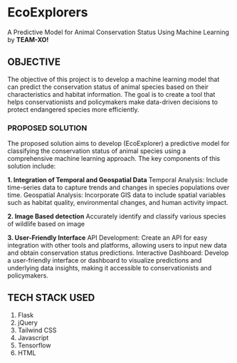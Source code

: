 # EcoExplorers
A Predictive Model for Animal Conservation Status Using Machine Learning by **TEAM-XO!**

## OBJECTIVE
The objective of this project is to develop a machine learning model that can predict the conservation status of animal species based on their characteristics and habitat information. The goal is to create a tool that helps conservationists and policymakers make data-driven decisions to protect endangered species more efficiently.

### PROPOSED SOLUTION
The proposed solution aims to develop (EcoExplorer) a predictive model for classifying the conservation status of animal species using a comprehensive machine learning approach. The key components of this solution include:

**1. Integration of Temporal and Geospatial Data**
Temporal Analysis: Include time-series data to capture trends and changes in species populations over time.
Geospatial Analysis: Incorporate GIS data to include spatial variables such as habitat quality, environmental changes, and human activity impact.

**2. Image Based detection**
Accurately identify and classify various species of wildlife based on image

**3. User-Friendly Interface**
API Development: Create an API for easy integration with other tools and platforms, allowing users to input new data and obtain conservation status predictions.
Interactive Dashboard: Develop a user-friendly interface or dashboard to visualize predictions and underlying data insights, making it accessible to conservationists and policymakers.

## TECH STACK USED 
1. Flask
2. jQuery
3. Tailwind CSS
4. Javascript
5. Tensorflow
6. HTML




